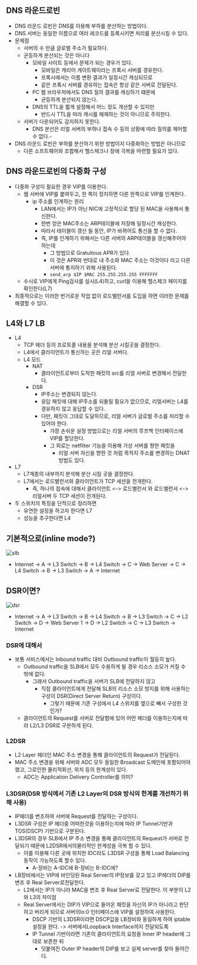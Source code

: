 ## DNS 라운드로빈
- DNS 라운드 로빈은 DNS를 이용해 부하를 분산하는 방법이다.
- DNS 서버는 동일한 이름으로 여러 레코드를 등록시키면 처리를 분산시킬 수 있다.
- 문제점
    - 서버의 수 만큼 글로벌 주소가 필요하다.
    - 균등하게 분산되는 것은 아니다
        - 모바일 사이트 등에서 문제가 되는 경우가 있다.
            - 모바일은 캐리어 게이트웨이라는 프록시 서버를 경유한다.
            - 프록시에서는 이름 변환 결과가 일정시간 캐싱되므로
            - 같은 프록시 서버를 경유하는 접속은 항상 같은 서버로 전달된다.
        - PC 웹 브라우저에서도 DNS 질의 결과를 캐싱하기 떄문에
            - 균등하게 분산되지 않는다.
        -  DNS의 TTL을 짧게 설정해서 어느 정도 개선할 수 있지만
            - 반드시 TTL을 따라 캐시를 해제하는 것이 아니므로 주의한다.
    - 서버가 다운되어도 감지하지 못한다.
        - DNS 분산은 리얼 서버의 부하나 접속 수 등의 상황에 따라 질의를 제어할 수 없다.-
- DNS 라운드 로빈은 부하를 분산하기 위한 방법이지 다중화하는 방법은 아니므로
    - 다른 소프트웨어와 조합해서 헬스체크나 장애 극복을 마련할 필요가 있다.

## DNS 라운드로빈의 다중화 구성
- 다중화 구성이 필요한 경우 VIP를 이용한다.
    - 웹 서버에 VIP를 붙여두고, 한 쪽이 정지하면 다른 한쪽으로 VIP를 인계한다.
      - ip 주소를 인계하는 원리
        - LAN에서는 IP가 아닌 NIC에 고정적으로 할당 된 MAC을 사용해서 통신한다.
        - 한번 얻은 MAC주소는 ARP테이블에 저장해 일정시간 캐싱한다.
        - 따라서 테이블이 갱신 될 동안, IP가 바뀌어도 통신을 할 수 없다.
        - 즉, IP를 인계하기 위해서는 다른 서버의 ARP테이블을 갱신해주어야 하는데
            - 그 방법으로 Gratuitous APR가 있다.
            - 이 것은 APR와 반대로 내 주소와 MAC 주소는 이것이다 라고 다른 서버에 통지하기 위해 사용된다.
            - `send_arp $IP $MAC 255.255.255.255 FFFFFFF`
    - 수시로 VIP에게 Ping검사를 실시(L4)하고, curl을 이용해 헬스체크 페이지를 확인한다(L7)
- 최종적으로는 이러한 번거로운 작업 없이 로드밸런서를 도입을 하면 이러한 문제를 해결할 수 있다.

## L4와 L7 LB
- L4
    - TCP 헤더 등의 프로토콜 내용을 분석해 분산 시킬곳을 결정한다.
    - L4에서 클라이언트가 통신하는 곳은 리얼 서버다.
    - L4 모드
        - NAT
          - 클라이언트로부터 도착한 패킷의 src를 리얼 서버로 변경해서 전달한다.
        - DSR
          - IP주소는 변경되지 않는다.
          - 응답 패킷에 대해 IP주소를 되돌릴 필요가 없으므로, 리얼서버는 L4를 경유하지 않고 응답할 수 있다.
          - 다만, 패킷이 그대로 도달하므로, 리얼 서버가 글로벌 주소를 처리할 수 있어야 한다.
              - 가장 손쉬운 설정 방법으로는 리얼 서버의 루프백 인터페이스에 VIP를 할당한다.
              - 그 외로는  netfilter 기능을 이용해 가상 서버를 향한 패킷을
                  - 리얼 서버 자신을 향한 것 처럼 목적지 주소를 변경하는 DNAT 방법도 있다.
- L7
    - L7계층의 내부까지 분석해 분산 시킬 곳을 결정한다.
    - L7에서는 로드밸런서와 클라이언트가 TCP 세션을 전개한다.
        - 즉, 하나의 접속에 대해서 클라이언트 <-> 로드밸런서 와 로드밸런서 <-> 리얼서버 두 TCP 세션이 전개된다.
- 두 스위치의 특징을 단적으로 정리하면
    - 유연한 설정을 하고자 한다면 L7
    - 성능을 추구한다면 L4

## 기본적으로(inline mode?)
![slb](https://user-images.githubusercontent.com/19552819/98251343-f3872d80-1fbb-11eb-9140-aae796b26fe4.jpg)
- Internet → A → L3 Switch → B  → L4 Switch → C → Web Server → C → L4 Switch → B → L3 Switch → A → Internet

## DSR이면?

![dsr](https://user-images.githubusercontent.com/19552819/98251348-f41fc400-1fbb-11eb-990d-d569334cebde.jpg)

- Internet → A → L3 Switch → B → L4 Switch → B -> L3 Switch -> C → L2 Switch → D → Web Server 1 → D → L2 Switch → C → L3 Switch → Internet

### DSR에 대해서
- 보통 서비스에서는 Inbound traffic 대비 Outbound traffic이 월등히 높다.
  - Outbound traffic을 SLB에서 모두 수용하게 될 경우 리소스 소모가 커질 수 밖에 없다.
    - 그래서 Outbound traffic을 서버가 SLB에 전달하지 않고 
      - 직접 클라이언트에게 전달해 SLB의 리소스 소모 방지를 위해 사용하는 구성이 DSR(Direct Server Return) 구성이다.
        - 그렇기 때문에 기존 구성에서 L4 스위치를 옆으로 빼서 구성한 것 인가?
  - 클라이언트의 Request를 서버로 전달함에 있어 어떤 헤더를 이용하는지에 따라 L2/L3 DSR로 구분하게 된다.

### L2DSR
  - L2 Layer 헤더인 MAC 주소 변경을 통해 클라이언트의 Request가 전달된다.
  - MAC 주소 변경을 위해 서버와 ADC 모두 동일한 Broadcast 도메인에 포함되어야 했고, 그로인한 물리적회선, 위치 등의 한계성이 있다.
    - ADC는 Application Delivery Controller를 의미?

### L3DSR(DSR 방식에서 기존 L2 Layer의 DSR 방식의 한계를 개선하기 위해 사용)
  - IP헤더를 변조하여 서버에 Request를 전달하는 구성이다.
  - L3DSR 구성은 IP 헤더중 어떠한것을 이용하는지에 따라 IP Tunnel기반과 TOS(DSCP) 기반으로 구분된다.
  - L3DSR의 경우 SLB에서 IP 주소 변경을 통해 클라이언트의 Request가 서버로 전달되기 때문에 L2DSR에서의물리적인 한계성을 극복 할 수 있다.
    - 이를 이용해 다른 곳에 위치한 IDC라도 L3DSR 구성을 통해 Load Balancing 동작이 가능하도록 할수 있다.
      - A-장비는 A-IDC에 B-장비는 B-IDC에?
  - LB장비에서는 VIP에 바인딩된 Real Server의 IP정보를 갖고 있고 IP헤더의 DIP를 변조 후 Real Server로전달한다.
    - L2에서는 IP가 아니라 MAC을 변조 후 Real Server로 전달한다. 이 부분이 L2와 L3의 차이점
    - Real Server에서는 DIP가 VIP으로 들어온 패킷을 자신의 IP가 아니라고 판단하고 버리게 되므로 서버의lo:0 인터페이스에 VIP를 설정하여 사용한다.
      - DSCP 기반의 L3DSR이라면 DSCP값을 LB장비와 동일하게 하여 iptable 설정을 한다. -> 서버에서Loopback Interface까지 전달되도록
      - IP Tunnel 기반이라면 기존의 클라이언트의 요청을 Inner IP header에 그대로 보존한 뒤 
        - 덧붙여진 Outer IP header의 DIP를 보고 실제 server를 찾아 들어간다. 